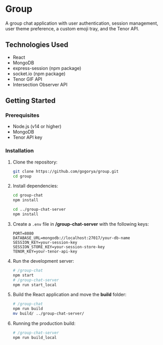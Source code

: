 # Group

A group chat application with user authentication, session management, user theme preference, a custom emoji tray, and the Tenor API.

## Technologies Used

- React
- MongoDB
- express-session (npm package)
- socket.io (npm package)
- Tenor GIF API
- Intersection Observer API

## Getting Started

### Prerequisites

- Node.js (v14 or higher)
- MongoDB
- Tenor API key

### Installation

1. Clone the repository:

   ```sh
   git clone https://github.com/gogorya/group.git
   cd group
   ```

2. Install dependencies:

   ```sh
   cd group-chat
   npm install

   cd ../group-chat-server
   npm install
   ```

3. Create a `.env` file in **/group-chat-server** with the following keys:

   ```env
   PORT=8080
   DATABASE_URL=mongodb://localhost:27017/your-db-name
   SESSION_KEY=your-session-key
   SESSION_STORE_KEY=your-session-store-key
   TENOR_KEY=your-tenor-api-key
   ```

4. Run the development server:

   ```sh
   # /group-chat
   npm start
   # /group-chat-server
   npm run start_local
   ```

5. Build the React application and move the **build** folder:

   ```sh
   # /group-chat
   npm run build
   mv build/ ../group-chat-server/
   ```

6. Running the production build:

   ```sh
   # /group-chat-server
   npm run build_local
   ```
